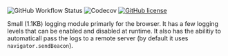 ![GitHub Workflow Status](https://img.shields.io/github/workflow/status/ivandotv/tinga/Test)
![Codecov](https://img.shields.io/codecov/c/gh/ivandotv/tinga)
[![GitHub license](https://img.shields.io/github/license/ivandotv/tinga)](https://github.com/ivandotv/tinga/blob/main/LICENSE)

Small (1.1KB) logging module primarly for the browser. It has a few logging levels that can be enabled and disabled at runtime. It also has the abilitiy to automaticall pass the logs to a remote server (by default it uses `navigator.sendBeacon`).
